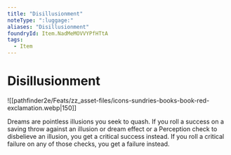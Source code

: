 ```yaml
---
title: "Disillusionment"
noteType: ":luggage:"
aliases: "Disillusionment"
foundryId: Item.NadMeMOVVYPfHTtA
tags:
  - Item
---
```


# Disillusionment
![[pathfinder2e/Feats/zz_asset-files/icons-sundries-books-book-red-exclamation.webp|150]]

Dreams are pointless illusions you seek to quash. If you roll a success on a saving throw against an illusion or dream effect or a Perception check to disbelieve an illusion, you get a critical success instead. If you roll a critical failure on any of those checks, you get a failure instead.
